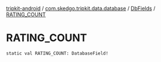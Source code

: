 [tripkit-android](../../index.md) / [com.skedgo.tripkit.data.database](../index.md) / [DbFields](index.md) / [RATING_COUNT](./-r-a-t-i-n-g_-c-o-u-n-t.md)

# RATING_COUNT

`static val RATING_COUNT: DatabaseField!`